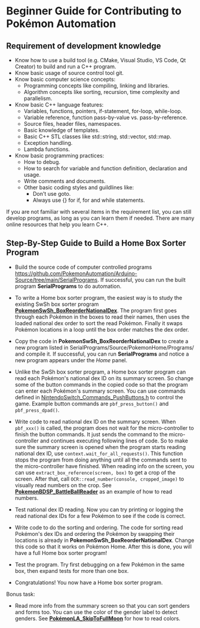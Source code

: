 # Beginner Guide for Contributing to Pokémon Automation

## Requirement of development knowledge
- Know how to use a build tool (e.g. CMake, Visual Studio, VS Code, Qt Creator) to build and run a C++ program.
- Know basic usage of source control tool git.
- Know basic computer science concepts:
	- Programming concepts like compiling, linking and libraries.
	- Algorithm concepts like sorting, recursion, time complexity and parallelism.
- Know basic C++ language features:
	- Variables, functions, pointers, if-statement, for-loop, while-loop.
	- Variable reference, function pass-by-value vs. pass-by-reference.
	- Source files, header files, namespaces.
	- Basic knowledge of templates.
	- Basic C++ STL classes like std::string, std::vector, std::map.
	- Exception handling.
	- Lambda functions.
- Know basic programming practices:
	- How to debug.
	- How to search for variable and function definition, declaration and usage.
	- Write comments and documents.
	- Other basic coding styles and guildlines like:
		- Don't use goto.
		- Always use {} for if, for and while statements.

If you are not familiar with several items in the requirement list, you can still develop programs, as long as you can learn them if needed. There are many online resources that help you learn C++.

## Step-By-Step Guide to Build a Home Box Sorter Program

- Build the source code of computer controlled programs https://github.com/PokemonAutomation/Arduino-Source/tree/main/SerialPrograms. If successful, you can run the built program **SerialPrograms** to do automation.

- To write a Home box sorter program, the easiest way is to study the existing SwSh box sorter program
[**PokemonSwSh_BoxReorderNationalDex**](https://github.com/PokemonAutomation/Arduino-Source/blob/main/SerialPrograms/Source/PokemonSwSh/Programs/General/PokemonSwSh_BoxReorderNationalDex.cpp).
The program first goes through each Pokémon in the boxes to read their names, then uses the loaded national dex order to sort the read Pokémon. Finally it swaps Pokémon locations in a loop until the box order matches the dex order.

- Copy the code in **PokemonSwSh_BoxReorderNationalDex** to create a new program listed in SerialPrograms/Source/PokemonHome/Programs/ and compile it. If successful, you can run **SerialPrograms** and notice a new program appears under the *Home* panel.

- Unlike the SwSh box sorter program, a Home box sorter program can read each Pokémon's national dex ID on its summary screen. So change some of the button commands in the copied code so that the program can enter each Pokémon's summary screen. You can use commands defined in [NintendoSwitch_Commands_PushButtons.h](https://github.com/PokemonAutomation/Arduino-Source/blob/main/SerialPrograms/Source/NintendoSwitch/Commands/NintendoSwitch_Commands_PushButtons.h) to control the game. Example button commands are `pbf_press_button()` and `pbf_press_dpad()`.

- Write code to read national dex ID on the summary screen.
When `pbf_xxx()` is called, the program does not wait for the micro-controller to finish the button commands. It just sends the command to the micro-controller and continues executing following lines of code. So to make sure the summary screen is opened when the program starts reading national dex ID, use `context.wait_for_all_requests()`. This function stops the program from doing anything until all the commands sent to the micro-controller have finished.
When reading info on the screen, you can use `extract_box_reference(screen, box)` to get a crop of the screen. After that, call `OCR::read_number(console, cropped_image)` to visually read numbers on the crop. See [**PokemonBDSP_BattleBallReader**](https://github.com/PokemonAutomation/Arduino-Source/blob/main/SerialPrograms/Source/PokemonBDSP/Inference/Battles/PokemonBDSP_BattleBallReader.cpp) as an example of how to read numbers.

- Test national dex ID reading. Now you can try printing or logging the read national dex IDs for a few Pokémon to see if the code is correct.

- Write code to do the sorting and ordering. The code for sorting read Pokémon's dex IDs and ordering the Pokémon by swapping their locations is already in **PokemonSwSh_BoxReorderNationalDex**. Change this code so that it works on Pokémon Home. After this is done, you will have a full Home box sorter program!

- Test the program. Try first debugging on a few Pokémon in the same box, then expand tests for more than one box.

- Congratulations! You now have a Home box sorter program.

Bonus task:
- Read more info from the summary screen so that you can sort genders and forms too. You can use the color of the gender label to detect genders. See [**PokémonLA_SkipToFullMoon**](https://github.com/PokemonAutomation/Arduino-Source/blob/main/SerialPrograms/Source/PokemonLA/Programs/General/PokemonLA_SkipToFullMoon.cpp) for how to read colors. 
